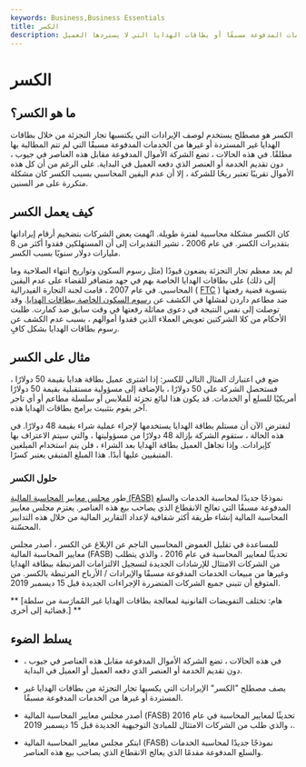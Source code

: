 ```yaml
---
keywords: Business,Business Essentials
title: الكسر
description: يشير الكسر إلى الإيرادات التي يكسبها تجار التجزئة من خلال الخدمات المدفوعة مسبقًا أو بطاقات الهدايا التي لا يستردها العميل.
---
```


# الكسر
## ما هو الكسر؟

الكسر هو مصطلح يستخدم لوصف الإيرادات التي يكتسبها تجار التجزئة من خلال بطاقات الهدايا غير المستردة أو غيرها من الخدمات المدفوعة مسبقًا التي لم تتم المطالبة بها مطلقًا. في هذه الحالات ، تضع الشركة الأموال المدفوعة مقابل هذه العناصر في جيوب ، دون تقديم الخدمة أو العنصر الذي دفعه العميل في البداية. على الرغم من أن كل هذه الأموال تقريبًا تعتبر ربحًا للشركة ، إلا أن عدم اليقين المحاسبي بسبب الكسر كان مشكلة متكررة على مر السنين.

## كيف يعمل الكسر

كان الكسر مشكلة محاسبية لفترة طويلة. اتُهمت بعض الشركات بتضخيم أرقام إيراداتها بتقديرات الكسر. في عام 2006 ، تشير التقديرات إلى أن المستهلكين فقدوا أكثر من 8 مليارات دولار سنويًا بسبب الكسر.

لم يعد معظم تجار التجزئة يضعون قيودًا (مثل رسوم السكون وتواريخ انتهاء الصلاحية وما إلى ذلك) على بطاقات الهدايا الخاصة بهم في جهد متضافر للقضاء على عدم اليقين المحاسبي. في عام 2007 ، قامت لجنة التجارة الفيدرالية ( [FTC](/ftc) ) بتسوية قضية رفعتها ضد مطاعم داردن لفشلها في الكشف عن [رسوم السكون الخاصة ببطاقات الهدايا](/dormancy-fee). وقد توصلت إلى نفس النتيجة في دعوى مماثلة رفعتها في وقت سابق ضد كمارت. طلبت الأحكام من كلا الشركتين تعويض العملاء الذين فقدوا أموالهم ، بسبب عدم الكشف عن رسوم بطاقات الهدايا بشكل كافٍ.

## مثال على الكسر

ضع في اعتبارك المثال التالي للكسر: إذا اشترى عميل بطاقة هدايا بقيمة 50 دولارًا ، فستحصل الشركة على 50 دولارًا ، بالإضافة إلى مسؤولية مستقبلية بقيمة 50 دولارًا أمريكيًا للسلع أو الخدمات. قد يكون هذا لبائع تجزئة للملابس أو سلسلة مطاعم أو أي تاجر آخر يقوم بتثبيت برامج بطاقات الهدايا هذه.

لنفترض الآن أن مستلم بطاقة الهدايا يستخدمها لإجراء عملية شراء بقيمة 48 دولارًا. في هذه الحالة ، ستقوم الشركة بإزالة 48 دولارًا من مسؤوليتها ، والتي سيتم الاعتراف بها كإيرادات. وإذا تجاهل العميل بطاقة الهدايا بعد الشراء ، فلن يتم استخدام المبلغين المتبقيين عليها أبدًا. هذا المبلغ المتبقي يعتبر كسرًا.

### حلول الكسر

طور [مجلس معايير المحاسبة المالية (FASB)](/fasb) نموذجًا جديدًا لمحاسبة الخدمات والسلع المدفوعة مسبقًا التي تعالج الانقطاع الذي يصاحب بيع هذه العناصر. يعتزم مجلس معايير المحاسبة المالية إنشاء طريقة أكثر شفافية لإعداد التقارير المالية من خلال هذه التدابير المحسّنة.

للمساعدة في تقليل الغموض المحاسبي الناجم عن الإبلاغ عن الكسر ، أصدر مجلس معايير المحاسبة المالية (FASB) تحديثًا لمعايير المحاسبة في عام 2016 ، والذي يتطلب من الشركات الامتثال للإرشادات الجديدة لتسجيل الالتزامات المرتبطة ببطاقة الهدايا وغيرها من مبيعات الخدمات المدفوعة مسبقًا والإيرادات / الأرباح المرتبطة بالكسر. من المتوقع أن تتبنى جميع الشركات المتضررة الإجراءات الجديدة قبل 15 ديسمبر 2019.

** [هام: تختلف التفويضات القانونية لمعالجة بطاقات الهدايا غير المُمارَسة من سلطة قضائية إلى أخرى.] **

## يسلط الضوء

- في هذه الحالات ، تضع الشركة الأموال المدفوعة مقابل هذه العناصر في جيوب ، دون تقديم الخدمة أو العنصر الذي دفعه العميل أو العميل في البداية.

- يصف مصطلح "الكسر" الإيرادات التي يكسبها تجار التجزئة من بطاقات الهدايا غير المستردة أو غيرها من الخدمات المدفوعة مسبقًا.

- أصدر مجلس معايير المحاسبة المالية (FASB) تحديثًا لمعايير المحاسبة في عام 2016 ، والذي طلب من الشركات الامتثال للمبادئ التوجيهية الجديدة قبل 15 ديسمبر 2019.

- ابتكر مجلس معايير المحاسبة المالية (FASB) نموذجًا جديدًا لمحاسبة الخدمات والسلع المدفوعة مقدمًا الذي يعالج الانقطاع الذي يصاحب بيع هذه العناصر.

